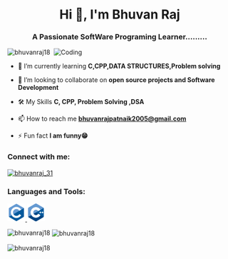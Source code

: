 <h1 align="center">Hi 👋, I'm Bhuvan Raj</h1>
<h3 align="center">A Passionate SoftWare Programing Learner.........</h3>
<img align="right"alt="Coding"width="400"src="https://user-images.githubusercontent.com/55389276/140866485-8fb1c876-9a8f-4d6a-98dc-08c4981eaf70.gif">

<p align="left"> <img src="https://komarev.com/ghpvc/?username=bhuvanraj18&label=Profile%20views&color=0e75b6&style=flat" alt="bhuvanraj18" /> </p>

- 🌱 I’m currently learning **C,CPP,DATA STRUCTURES,Problem solving**

- 👯 I’m looking to collaborate on **open source projects and Software Development**

- 🛠️ My Skills **C, CPP, Problem Solving ,DSA**

- 📫 How to reach me **bhuvanrajpatnaik2005@gmail.com**

- ⚡ Fun fact **I am funny😁**

<h3 align="left">Connect with me:</h3>
<p align="left">
<a href="https://instagram.com/bhuvanraj_31" target="blank"><img align="center" src="https://raw.githubusercontent.com/rahuldkjain/github-profile-readme-generator/master/src/images/icons/Social/instagram.svg" alt="bhuvanraj_31" height="30" width="40" /></a>
</p>

<h3 align="left">Languages and Tools:</h3>
<p align="left"> <a href="https://www.cprogramming.com/" target="_blank" rel="noreferrer"> <img src="https://raw.githubusercontent.com/devicons/devicon/master/icons/c/c-original.svg" alt="c" width="40" height="40"/> </a> <a href="https://www.w3schools.com/cpp/" target="_blank" rel="noreferrer"> <img src="https://raw.githubusercontent.com/devicons/devicon/master/icons/cplusplus/cplusplus-original.svg" alt="cplusplus" width="40" height="40"/> </a> </p>

<p><img align="left" src="https://github-readme-stats.vercel.app/api/top-langs?username=bhuvanraj18&show_icons=true&locale=en&layout=compact" alt="bhuvanraj18" /></p>

<p>&nbsp;<img align="center" src="https://github-readme-stats.vercel.app/api?username=bhuvanraj18&show_icons=true&locale=en" alt="bhuvanraj18" /></p>

<p><img align="center" src="https://github-readme-streak-stats.herokuapp.com/?user=bhuvanraj18&" alt="bhuvanraj18" /></p>
